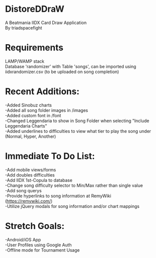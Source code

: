# DistoreDDraW
A Beatmania IIDX Card Draw Application<br>
By triadspacefight

# Requirements
LAMP/WAMP stack<br>
Database 'randomizer' with Table 'songs', can be imported using iidxrandomizer.csv (to be uploaded on song completion)

# Recent Additions:
-Added Sinobuz charts<br>
-Added all song folder images in /images<br>
-Added custom font in /font<br>
-Changed Leggendaria to show in Song Folder when selecting "Include Leggendaria Charts"<br>
-Added underlines to difficulties to view what tier to play the song under (Normal, Hyper, Another)

# Immediate To Do List:
-Add mobile views/forms<br>
-Add doubles difficulties<br>
-Add IIDX 1st-Copula to database<br>
-Change song difficulty selector to Min/Max rather than single value<br>
-Add song querys<br>
-Provide hyperlinks to song information at RemyWiki (https://remywiki.com/)<br>
-Utilize jQuery modals for song information and/or chart mappings

# Stretch Goals:
-Android/iOS App<br>
-User Profiles using Google Auth<br>
-Offline mode for Tournament Usage
